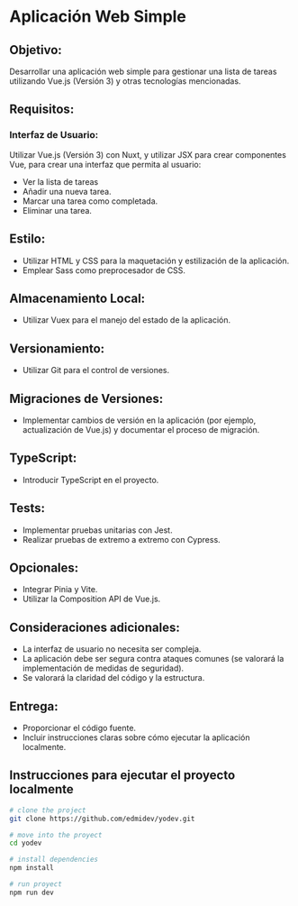 # Aplicación Web Simple

## Objetivo:

Desarrollar una aplicación web simple para gestionar una lista de tareas utilizando Vue.js
(Versión 3) y otras tecnologías mencionadas.

## Requisitos:
### Interfaz de Usuario:
Utilizar Vue.js (Versión 3) con Nuxt, y utilizar JSX para crear componentes Vue, para crear una interfaz que permita al usuario:
- Ver la lista de tareas
- Añadir una nueva tarea.
- Marcar una tarea como completada.
- Eliminar una tarea.

## Estilo:
- Utilizar HTML y CSS para la maquetación y estilización de la aplicación.
- Emplear Sass como preprocesador de CSS.

## Almacenamiento Local:
- Utilizar Vuex para el manejo del estado de la aplicación.

## Versionamiento:
- Utilizar Git para el control de versiones.

## Migraciones de Versiones:
- Implementar cambios de versión en la aplicación (por ejemplo, actualización de Vue.js) y documentar el proceso de migración.

## TypeScript:
- Introducir TypeScript en el proyecto.

## Tests:
- Implementar pruebas unitarias con Jest.
- Realizar pruebas de extremo a extremo con Cypress.

## Opcionales:
- Integrar Pinia y Vite.
- Utilizar la Composition API de Vue.js.

## Consideraciones adicionales:
- La interfaz de usuario no necesita ser compleja.
- La aplicación debe ser segura contra ataques comunes (se valorará la implementación de medidas de seguridad).
- Se valorará la claridad del código y la estructura.

## Entrega:
- Proporcionar el código fuente.
- Incluir instrucciones claras sobre cómo ejecutar la aplicación localmente.

## Instrucciones para ejecutar el proyecto localmente

```bash
# clone the project
git clone https://github.com/edmidev/yodev.git

# move into the proyect
cd yodev

# install dependencies
npm install 

# run proyect
npm run dev
```

